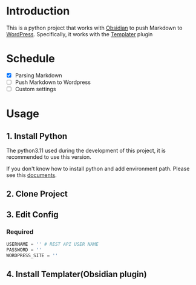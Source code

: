 # Introduction

This is a python project that works with [Obsidian](https://obsidian.md/) to push Markdown to [WordPress](https://wordpress.com/). Specifically, it works with the [Templater](https://github.com/SilentVoid13/Templater) plugin

# Schedule

 - [x] Parsing Markdown 
 - [ ] Push Markdown to Wordpress
 - [ ] Custom settings

# Usage

## 1. Install Python

The python3.11 used during the development of this project, it is recommended to use this version.

If you don't know how to install python and add environment path. Please see this [documents]().

## 2. Clone Project

## 3. Edit Config

### Required

```python
USERNAME = '' # REST API USER NAME
PASSWORD = '' 
WORDPRESS_SITE = ''
```




## 4. Install Templater(Obsidian plugin)







